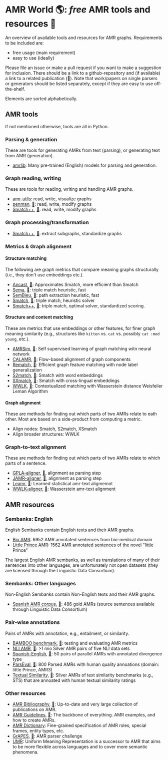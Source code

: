 # AMR World 🌎: *free* AMR tools and resources 🎊

An overview of available tools and resources for AMR graphs. Requirements to be included are:

- free usage (main requirement)
- easy to use (ideally)

Please file an issue or make a pull request if you want to make a suggestion for inclusion. There should be a link to a github-repository and (if available) a link to a related publication (📜). Note that work/papers on single parsers or generators should be listed separately, except if they are easy to use off-the-shelf.

Elements are sorted alphabetically.

## AMR tools

If not mentioned otherwise, tools are all in Python.

### Parsing & generation

These are tools for generating AMRs from text (parsing), or generating text from AMR (generation).

- [amrlib](https://github.com/bjascob/amrlib): Many pre-trained (English) models for parsing and generation.

### Graph reading, writing

These are tools for reading, writing and handling AMR graphs.

- [amr-utils](https://github.com/ablodge/amr-utils): read, write, visualize graphs
- [penman](https://github.com/goodmami/penman),  [📜](https://www.aclweb.org/anthology/2020.acl-demos.35/): read, write, modify graphs
- [Smatch++](https://github.com/flipz357/smatchpp), [📜](https://aclanthology.org/2023.findings-eacl.118/): read, write, modify graphs

### Graph processing/transformation

-  [Smatch++](https://github.com/flipz357/smatchpp), [📜](https://aclanthology.org/2023.findings-eacl.118/): extract subgraphs, standardize graphs

### Metrics & Graph alignment

#### Structure matching 

The following are graph metrics that compare meaning graphs structurally (i.e., they don't use embeddings etc.). 

- [Ancast](https://github.com/sxndqc/ancast), [📜](https://aclanthology.org/2024.lrec-main.94/): Approximates Smatch, more efficient than Smatch
- [Sema](https://github.com/rafaelanchieta/sema), [📜](https://arxiv.org/abs/1905.12069): triple match heuristic, fast
- [SemBleu](https://github.com/freesunshine0316/sembleu), [📜](https://aclanthology.org/P19-1446/): path extraction heuristic, fast
- [Smatch](https://github.com/snowblink14/smatch), [📜](https://aclanthology.org/P13-2131/): triple match, heuristic solver
- [Smatch++](https://github.com/flipz357/smatchpp), [📜](https://aclanthology.org/2023.findings-eacl.118/): triple match, optimal solver, standardized scoring. 

#### Structure and content matching

These are metrics that use embeddings or other features, for finer graph meaning similarity (e.g., structures like `kitten` vs. `cat` vs. possibly `cat :mod young`, etc.). 

- [AMRSim](https://github.com/zzshou/AMRSim), [📜](https://aclanthology.org/2023.acl-long.892/): Self supervised learning of graph matching witn neural network
- [CALAMR](https://github.com/uic-nlp-lab/calamr), [📜](https://aclanthology.org/2024.lrec-main.236/): Flow-based alignment of graph components
- [Rematch](https://github.com/osome-iu/Rematch-RARE), [📜](https://arxiv.org/abs/2404.02126): Efficient graph feature matching with node label generalization
- [S2match](https://github.com/Heidelberg-NLP/amr-metric-suite), [📜](https://aclanthology.org/2020.tacl-1.34/): Smatch with word embeddings
- [SXmatch](https://github.com/shirawein/Crossling-AMR-Eval), [📜](https://aclanthology.org/2022.coling-1.336/): Smatch with cross-lingual embeddings
- [WWLK](https://github.com/flipz357/weisfeiler-leman-amr-metrics), [📜](https://aclanthology.org/2021.tacl-1.85/): Contextualized matching with Wasserstein distance Weisfeiler Leman Algorithm

#### Graph alignment

These are methods for finding out which parts of two AMRs relate to eath other. Most are based on a side-product from computing a metric.

- Align nodes: Smatch, S2match, XSmatch
- Align broader structures: WWLK

### Graph-to-text alignment

These are methods for finding out which parts of two AMRs relate to which parts of a sentence.

- [GPLA-aligner](https://github.com/ChunchuanLv/AMR_AS_GRAPH_PREDICTION), [📜](https://aclanthology.org/P18-1037/), alignment as parsing step
- [JAMR-aligner](https://github.com/jflanigan/jamr), [📜](https://aclanthology.org/P14-1134/), alignment as parsing step
- [Leamr](https://github.com/ablodge/leamr), [📜](https://aclanthology.org/2021.acl-long.257/):  Learned statistical amr-text aligmemnt
- [WWLK-aligner](https://github.com/flipz357/Simple-AMR-Aligner), [📜](https://aclanthology.org/2021.tacl-1.85/): Wasserstein amr-text alignment 

## AMR resources

### Sembanks: English

English Sembanks contain English texts and their AMR graphs.

- [Bio AMR](https://amr.isi.edu/download/2018-01-25/amr-release-bio-v3.0.txt): 6952 AMR annotated sentences from bio-medical domain
- [Little Prince AMR](https://amr.isi.edu/download/amr-bank-struct-v1.6.txt): 1562 AMR annotated sentences of the novel "little Prince"

The largest English AMR sembanks, as well as translations of many of their sentences into other languages, are unfortunately not open datasets (they are licensed through the Linguistic Data Consortium).

### Sembanks: Other languages

Non-English Sembanks contain Non-English texts and their AMR graphs.

- [Spanish AMR corpus](https://github.com/shirawein/Spanish-Abstract-Meaning-Representation),  [📜](https://nejlt.ep.liu.se/article/view/4462/3648): 486 gold AMRs (source sentences available through Linguistic Data Consortium)

### Pair-wise annotations

Pairs of AMRs with annotation, e.g., entailment, or similarity.

- [BAMBOO benchmark](https://github.com/flipz357/bamboo-amr-benchmark), [📜](https://aclanthology.org/2021.tacl-1.85/): testing and evaluating AMR metrics
- [NLI AMR](https://github.com/flipz357/amr4nli), [📜](https://arxiv.org/abs/2306.00936): >1 mio Silver AMR pairs of five NLI data sets
- [Spanish-English](https://github.com/shirawein/spanish-english-amr-corpus), [📜](https://aclanthology.org/2021.law-1.6/): 50 pairs of parallel AMRs with annotated divergence type
- [ParsEval](https://github.com/Heidelberg-NLP/AMRParseEval), [📜](https://aclanthology.org/2022.eval4nlp-1.4/): 800 Parsed AMRs with human quality annoations (domain: little Prince, AMR3)
- [Textual Similarity](https://github.com/flipz357/bamboo-amr-benchmark), [📜](https://aclanthology.org/2021.tacl-1.85/): Silver AMRs of text similarity benchmarks (e.g., STS) that are annoated with human textual similarity ratings

### Other resources

- [AMR Bibliography](https://github.com/nert-nlp/AMR-Bibliography), [📜](https://nert-nlp.github.io/AMR-Bibliography/): Up-to-date and very large collection of publications on AMR.
- [AMR Guidelines](https://github.com/amrisi/amr-guidelines/blob/master/amr.md), [📜](https://aclanthology.org/W13-2322/): The backbone of everything. AMR examples, and how to create AMRs.
- [AMR Dictionary](https://www.isi.edu/~ulf/amr/lib/amr-dict.html): Fine-grained specification of AMR roles, special frames, entity types, etc.
- [GrAPES](https://github.com/jgroschwitz/GrAPES), [📜](https://arxiv.org/abs/2312.03480): AMR parser challenge
- [UMR](https://umr4nlp.github.io/web/): Uniform Meaning Representation is a successor to AMR that aims to be more flexible across languages and to cover more semantic phenomena.
